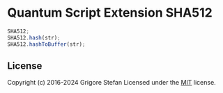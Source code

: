 # Quantum Script Extension SHA512

```javascript
SHA512;
SHA512.hash(str);
SHA512.hashToBuffer(str);
```

## License

Copyright (c) 2016-2024 Grigore Stefan
Licensed under the [MIT](LICENSE) license.
